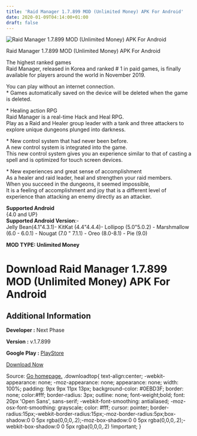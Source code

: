 ```yaml
---
title: 'Raid Manager 1.7.899 MOD (Unlimited Money) APK For Android'
date: 2020-01-09T04:14:00+01:00
draft: false
---
```


![Raid Manager 1.7.899 MOD (Unlimited Money) APK For Android](https://i2.wp.com/apkhome.net/wp-content/uploads/2020/01/Raid-Manager-1.7.899-MOD-Unlimited-Money.png "Raid Manager 1.7.899 MOD (Unlimited Money) APK For Android")

  

Raid Manager 1.7.899 MOD (Unlimited Money) APK For Android

The highest ranked games  
Raid Manager, released in Korea and ranked # 1 in paid games, is finally available for players around the world in November 2019.

You can play without an internet connection.  
\* Games automatically saved on the device will be deleted when the game is deleted.

\* Healing action RPG  
Raid Manager is a real-time Hack and Heal RPG.  
Play as a Raid and Healer group leader with a tank and three attackers to explore unique dungeons plunged into darkness.

\* New control system that had never been before.  
A new control system is integrated into the game.  
This new control system gives you an experience similar to that of casting a spell and is optimized for touch screen devices.

\* New experiences and great sense of accomplishment  
As a healer and raid leader, heal and strengthen your raid members.  
When you succeed in the dungeons, it seemed impossible,  
It is a feeling of accomplishment and joy that is a different level of experience than attacking an enemy directly as an attacker.

**Supported Android**  
{4.0 and UP}  
**Supported Android Version**:-  
Jelly Bean(4.1"4.3.1)- KitKat (4.4"4.4.4)- Lollipop (5.0"5.0.2) - Marshmallow (6.0 - 6.0.1) - Nougat (7.0 " 7.1.1) - Oreo (8.0-8.1) - Pie (9.0)

**MOD TYPE: Unlimited Money**

Download Raid Manager 1.7.899 MOD (Unlimited Money) APK For Android
===================================================================

Additional Information
----------------------

**Developer :** Next Phase

**Version :** v.1.7.899

**Google Play :** [PlayStore](https://play.google.com/store/apps/details?id=com.NextPhase.RaidManager)

  

[Download Now](https://store4app.co/post/raid-manager-1-7-899-mod-unlimited-money-apk-for-android_1578484804)

  
Source: [Go homepage.](https://store4app.co/post/raid-manager-1-7-899-mod-unlimited-money-apk-for-android_1578484804) .downloadtop{ text-align:center; -webkit-appearance: none; -moz-appearance: none; appearance: none; width: 100%; padding: 9px 9px 11px 13px; background-color: #0EBD3F; border: none; color:#fff; border-radius: 3px; outline: none; font-weight;bold; font: 20px 'Open Sans', sans-serif; -webkit-font-smoothing: antialiased; -moz-osx-font-smoothing: grayscale; color: #fff; cursor: pointer; border-radius:15px;-webkit-border-radius:15px;-moz-border-radius:5px;box-shadow:0 0 5px rgba(0,0,0,.2);-moz-box-shadow:0 0 5px rgba(0,0,0,.2);-webkit-box-shadow:0 0 5px rgba(0,0,0,.2) !important; }